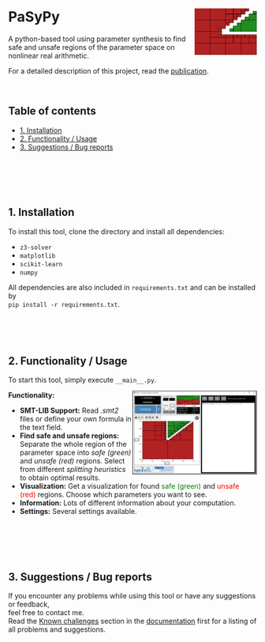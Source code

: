 # PaSyPy <img align="right" width="25%" height="25%" src="Documentation/images/PaSyPy_logo.png" />
A python-based tool using parameter synthesis to find safe and unsafe regions of the parameter space on nonlinear real arithmetic.

For a detailed description of this project, read the [publication](https://ths.rwth-aachen.de/wp-content/uploads/sites/4/wiegel_bachelor.pdf).

<br/>

## Table of contents
- [1. Installation](#1-Installation)
- [2. Functionality / Usage](#2-Functionality--Usage)
- [3. Suggestions / Bug reports](#3-Suggestions--Bug-reports)

<br/> <br/> <br/> <br/>

## 1. Installation
To install this tool, clone the directory and install all dependencies:
* `z3-solver`
* `matplotlib`
* `scikit-learn`
* `numpy`

All dependencies are also included in `requirements.txt` and can be installed by \
`pip install -r requirements.txt`.

<div class="page"/> <br/> <br/> <br/>


## 2. Functionality / Usage
To start this tool, simply execute `__main__.py`.

<img align="right" width="50%" height="50%" src="Documentation/images/full_gui.png" />

**Functionality:**
* **SMT-LIB Support:** Read *.smt2* files or define your own formula in the text field.
* **Find safe and unsafe regions:** Separate the whole region of the parameter space into *safe (green)* and *unsafe (red)* regions. Select from different *splitting heuristics* to obtain optimal results.
* **Visualization:** Get a visualization for found <span style="color:green">safe (green)</span> and <span style="color:red">unsafe (red)</span> regions. Choose which parameters you want to see. 
* **Information:** Lots of different information about your computation.
* **Settings:** Several settings available.

<br/> <br/> <br/> <br/>

## 3. Suggestions / Bug reports
If you encounter any problems while using this tool or have any suggestions or feedback, \
feel free to contact me. \
Read the [Known challenges](Documentation/README.md/#3-Known-challenges) section in the [documentation](Documentation/README.md) first for a listing of all problems and suggestions.
